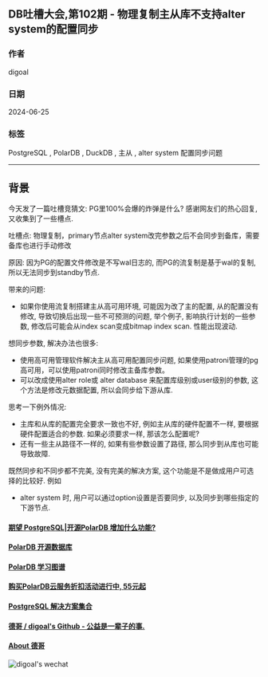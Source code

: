 ## DB吐槽大会,第102期 - 物理复制主从库不支持alter system的配置同步  
                           
### 作者                                                  
digoal                                                  
                                                  
### 日期                                                  
2024-06-25                                       
                                                  
### 标签                                 
PostgreSQL , PolarDB , DuckDB , 主从 , alter system 配置同步问题   
                                                  
----                                                  
                                                  
## 背景       
今天发了一篇吐槽竞猜文: PG里100%会爆的炸弹是什么? 感谢网友们的热心回复, 又收集到了一些槽点.      
    
吐槽点: 物理复制，primary节点alter system改完参数之后不会同步到备库，需要备库也进行手动修改    
    
原因: 因为PG的配置文件修改是不写wal日志的, 而PG的流复制是基于wal的复制, 所以无法同步到standby节点.    
  
带来的问题: 
- 如果你使用流复制搭建主从高可用环境, 可能因为改了主的配置, 从的配置没有修改, 导致切换后出现一些不可预测的问题, 举个例子, 影响执行计划的一些参数, 修改后可能会从index scan变成bitmap index scan. 性能出现波动.    
  
想同步参数, 解决办法也很多:
- 使用高可用管理软件解决主从高可用配置同步问题, 如果使用patroni管理的pg高可用，可以使用patroni同时修改主备库参数。
- 可以改成使用alter role或 alter database 来配置库级别或user级别的参数, 这个方法是修改元数据配置, 所以会同步给下游从库.   
  
思考一下例外情况: 
- 主库和从库的配置完全要求一致也不好, 例如主从库的硬件配置不一样, 要根据硬件配置适合的参数. 如果必须要求一样, 那该怎么配置呢?
- 还有一些主从路径不一样的, 如果有些参数设置了路径, 那么同步到从库也可能导致故障.     
  
既然同步和不同步都不完美, 没有完美的解决方案, 这个功能是不是做成用户可选择的比较好. 例如
- alter system 时, 用户可以通过option设置是否要同步, 以及同步到哪些指定的下游节点.   
  
  
  
#### [期望 PostgreSQL|开源PolarDB 增加什么功能?](https://github.com/digoal/blog/issues/76 "269ac3d1c492e938c0191101c7238216")
  
  
#### [PolarDB 开源数据库](https://openpolardb.com/home "57258f76c37864c6e6d23383d05714ea")
  
  
#### [PolarDB 学习图谱](https://www.aliyun.com/database/openpolardb/activity "8642f60e04ed0c814bf9cb9677976bd4")
  
  
#### [购买PolarDB云服务折扣活动进行中, 55元起](https://www.aliyun.com/activity/new/polardb-yunparter?userCode=bsb3t4al "e0495c413bedacabb75ff1e880be465a")
  
  
#### [PostgreSQL 解决方案集合](../201706/20170601_02.md "40cff096e9ed7122c512b35d8561d9c8")
  
  
#### [德哥 / digoal's Github - 公益是一辈子的事.](https://github.com/digoal/blog/blob/master/README.md "22709685feb7cab07d30f30387f0a9ae")
  
  
#### [About 德哥](https://github.com/digoal/blog/blob/master/me/readme.md "a37735981e7704886ffd590565582dd0")
  
  
![digoal's wechat](../pic/digoal_weixin.jpg "f7ad92eeba24523fd47a6e1a0e691b59")
  
